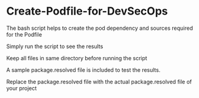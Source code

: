 # Create-Podfile-for-DevSecOps

The bash script helps to create the pod dependency and sources required for the Podfile

Simply run the script to see the results

Keep all files in same directory before running the script

A sample package.resolved file is included to test the results.

Replace the package.resolved file with the actual package.resolved file of your project
